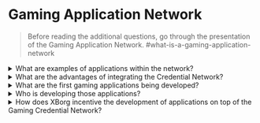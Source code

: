 # Gaming Application Network

> Before reading the additional questions, go through the presentation of the Gaming Application Network. #what-is-a-gaming-application-network

<details>

<summary>What are examples of applications within the network? </summary>

* **Soulbound launchpad**: Connect gamers with games based on their digital identity so that games can offer unique investment opportunities to gamers that like the corresponding genre.&#x20;
* **Player engagement app (xborg.gg)**: An engagement layer on top of any games and communities connected to a unique avatar. This serves as a great acquisition tool for games and gaming communities.&#x20;
* **In-game integration**: Integrate the credential layer within a game and offer unique game modes and perks for experts in the genre.
* **Communication protocol**: Allow brands to connect with players based on their credentials. Players can set a communication fee.&#x20;
* **Reputation-based asset lending**: Lend your assets not based on collaterals but on your credentials and reputation.
* **Matchmaking**: Allow for more efficient in-game matchmaking based on the entire history of the gamers.&#x20;
* **Decentralized gaming communities**: An app that allows for the creation of decentralized gaming communities.
* **Esports player scouting**: An app that allows for the scouting of esports players by esports teams or decentralized gaming communities.&#x20;
* **Tournament platform**: A more efficient tournament platform, gated upon the performance of certain players.&#x20;
* **Gaming data app**: A dating app that matches players based on their credentials.

</details>

<details>

<summary>What are the advantages of integrating the Credential Network? </summary>

The utilization of the credential network by developers provides a seamless and streamlined process for onboarding players onto the network, leading to heightened operational efficiencies and, more importantly, an enhanced user experience for the players. The advantages offered by the credential network are far-reaching, such that any gaming application that integrates it is poised to provide an unparalleled experience to its user base.

</details>

<details>

<summary>What are the first gaming applications being developed? </summary>

Soulbound launchpad and the player engagement app.&#x20;

</details>

<details>

<summary>Who is developing those applications? </summary>

XBorg Labs is the main developer of those applications. However, upon decentralization, we intend to upon the development of these applications for any developers.&#x20;

</details>

<details>

<summary>How does XBorg incentive the development of applications on top of the Gaming Credential Network? </summary>

A grant program will allow for the incentivization of application developments.&#x20;

</details>
